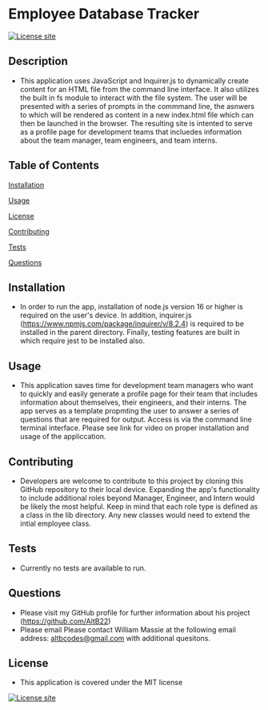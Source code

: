 # Employee Database Tracker    
  [![License site](https://img.shields.io/badge/License-MIT-blue.svg)](https://choosealicense.com/licenses/mit)

  ## Description
  - This application uses JavaScript and Inquirer.js to dynamically create content for an HTML file from the command line interface.  It also utilizes the built in fs module to interact with the file system.  The user will be presented with a series of prompts in the commmand line, the asnwers to which will be rendered as content in a new index.html file which can then be launched in the browser.  The resulting site is intented to serve as a profile page for development teams that incluedes information about the team manager, team engineers, and team interns.
  ## Table of Contents
  [Installation](#installation)

  [Usage](#usage)

  [License](#license)

  [Contributing](#contributing)

  [Tests](#tests)

  [Questions](#questions)

  ## Installation
  - In order to run the app, installation of node.js version 16 or higher is required on the user's device.  In addition, inquirer.js (https://www.npmjs.com/package/inquirer/v/8.2.4) is required to be installed in the parent directory.  Finally, testing features are built in which require jest to be installed also.  
  ## Usage
  - This application saves time for development team managers who want to quickly and easily generate a profile page for their team  that includes information about themselves, their engineers, and their interns.  The app serves as a template propmting  the user to answer a series of questions that are required for output.  Access is via the command line terminal interface.  Please see link for video on proper installation and usage of the appliccation.  
  ## Contributing
  -  Developers are welcome to contribute to this project by cloning this GitHub repository to their local device.  Expanding the app's functionality to include additional roles beyond Manager, Engineer, and Intern would be likely the most helpful.  Keep in mind that each role type is defined as a class in the lib directory.  Any new classes would need to extend the intial employee class. 
  ## Tests
  - Currently no tests are available to run.
  ## Questions
  - Please visit my GitHub profile for further information about his project (https://github.com/AltB22)
  - Please email Please contact William Massie at the following email address: altbcodes@gmail.com with additional quesitons.
  ## License
  - This application is covered under the MIT license

  [![License site](https://img.shields.io/badge/License-MIT-blue.svg)](https://choosealicense.com/licenses/mit)

  